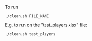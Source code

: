 To run

```
./clean.sh FILE_NAME
```

E.g. to run on the "test_players.xlsx" file:

```
./clean.sh test_players